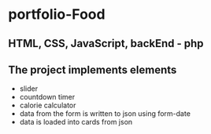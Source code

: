 # portfolio-Food
HTML, CSS, JavaScript, backEnd - php
----
## The project implements elements
* slider
* countdown timer
* calorie calculator
* data from the form is written to json using form-date
* data is loaded into cards from json
